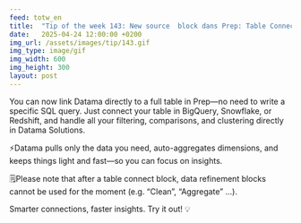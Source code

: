 ```yaml
---
feed: totw_en
title:  "Tip of the week 143: New source  block dans Prep: Table Connect"
date:   2025-04-24 12:00:00 +0200
img_url: /assets/images/tip/143.gif
img_type: image/gif
img_width: 600
img_height: 300
layout: post
---
```


You can now link Datama directly to a full table in Prep—no need to write a specific SQL query. Just connect your table in BigQuery, Snowflake, or Redshift, and handle all your filtering, comparisons, and clustering directly in Datama Solutions.

⚡Datama pulls only the data you need, auto-aggregates dimensions, and keeps things light and fast—so you can focus on insights.

🗒️Please note that after a table connect block, data refinement blocks cannot be used for the moment (e.g. “Clean”, “Aggregate” ...). 

Smarter connections, faster insights. Try it out! 💡
